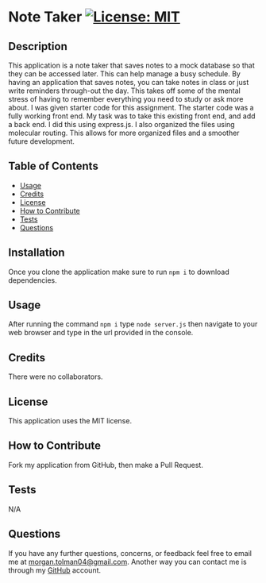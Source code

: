 # Note Taker [![License: MIT](https://img.shields.io/badge/License-MIT-yellow.svg)](https://opensource.org/licenses/MIT)

## Description

This application is a note taker that saves notes to a mock database so that they can be accessed later.  This can help manage a busy schedule.  By having an application that saves notes, you can take notes in class or just write reminders through-out the day.  This takes off some of the mental stress of having to remember everything you need to study or ask more about.  I was given starter code for this assignment.  The starter code was a fully working front end.  My task was to take this existing front end, and add a back end.  I did this using express.js.  I also organized the files using molecular routing.  This allows for more organized files and a smoother future development.

## Table of Contents 

- [Usage](#Usage)
- [Credits](#Credits)
- [License](#License)
- [How to Contribute](#How-to-Contribute)
- [Tests](#Tests)
- [Questions](#Questions)

## Installation

Once you clone the application make sure to run `npm i` to download dependencies.

## Usage

After running the command `npm i` type `node server.js` then navigate to your web browser and type in the url provided in the console.

## Credits

There were no collaborators.

## License

This application uses the MIT license.

## How to Contribute

Fork my application from GitHub, then make a Pull Request.

## Tests

N/A

## Questions

If you have any further questions, concerns, or feedback feel free to email me at morgan.tolman04@gmail.com.  Another way you can contact me is through my [GitHub](https://github.com/unheardof77) account. 
